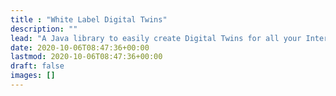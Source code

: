 ```yaml
---
title : "White Label Digital Twins"
description: ""
lead: "A Java library to easily create Digital Twins for all your Internet of Things Projects"
date: 2020-10-06T08:47:36+00:00
lastmod: 2020-10-06T08:47:36+00:00
draft: false
images: []
---
```


